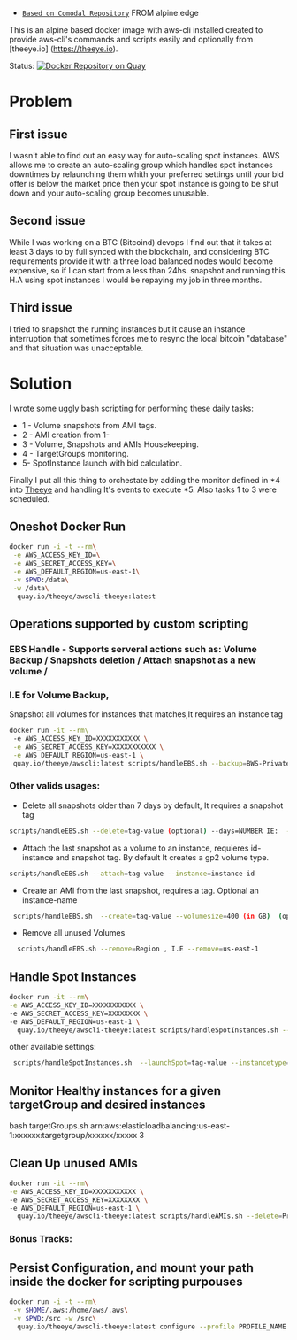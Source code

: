* [`Based on Comodal Repository`](https://github.com/comodal/alpine-aws-cli/blob/master/Dockerfile) FROM alpine:edge 

This is an alpine based docker image with aws-cli installed created to provide aws-cli's commands and scripts easily and optionally from [theeye.io] (https://theeye.io).

Status: [![Docker Repository on Quay](https://quay.io/repository/theeye/awscli-theeye/status "Docker Repository on Quay")](https://quay.io/repository/theeye/awscli-theeye) 

# Problem

## First issue
I wasn't able to find out an easy way for auto-scaling spot instances.
AWS allows me to create an auto-scaling group which handles spot instances downtimes by relaunching them whith your preferred settings until your bid offer is below the market price then your spot instance is going to be shut down and your auto-scaling group becomes unusable.

## Second issue

While I was working on a BTC (Bitcoind) devops I find out that it takes at least 3 days to by full synced with the blockchain, and considering BTC requirements provide it with a three load balanced nodes would become expensive, so if I can start from a less than 24hs. snapshot and running this H.A using spot instances I would be repaying my job in three months.

## Third issue
I tried to snapshot the running instances but it cause an instance interruption that sometimes forces me to resync the local bitcoin "database" and that situation was unacceptable.

# Solution

I wrote some uggly bash scripting for performing these daily tasks:

* 1 - Volume snapshots from AMI tags.
* 2 - AMI creation from 1-
* 3 - Volume, Snapshots and AMIs Housekeeping.
* 4 - TargetGroups monitoring.
* 5-  SpotInstance launch with bid calculation.
 
Finally I put all this thing to orchestate by adding the monitor defined in *4 into [Theeye](https://theeye.io) and handling It's events to execute *5. Also tasks 1 to 3 were scheduled.



## Oneshot Docker Run

```sh
docker run -i -t --rm\
 -e AWS_ACCESS_KEY_ID=\
 -e AWS_SECRET_ACCESS_KEY=\
 -e AWS_DEFAULT_REGION=us-east-1\
 -v $PWD:/data\
 -w /data\
  quay.io/theeye/awscli-theeye:latest
```

## Operations supported by custom scripting
### EBS Handle - Supports serveral actions such as: Volume Backup / Snapshots deletion / Attach snapshot as a new volume / 

### I.E for Volume Backup, 
Snapshot all volumes for instances that matches,It requires an instance tag


```sh
docker run -it --rm\ 
 -e AWS_ACCESS_KEY_ID=XXXXXXXXXXX \
 -e AWS_SECRET_ACCESS_KEY=XXXXXXXXXXX \
 -e AWS_DEFAULT_REGION=us-east-1 \  
 quay.io/theeye/awscli:latest scripts/handleEBS.sh --backup=BWS-Private*
```

### Other valids usages:
     
* Delete all snapshots older than 7 days by default, It requires a snapshot tag
    
```sh 
scripts/handleEBS.sh --delete=tag-value (optional) --days=NUMBER IE:  --delete=prod* --days=3 
``` 
    
* Attach the last snapshot as a volume to an instance, requieres id-instance and snapshot tag. By default It creates a gp2 volume type.
    
```sh 
scripts/handleEBS.sh --attach=tag-value --instance=instance-id
``` 
    
* Create an AMI from the last snapshot, requires a tag. Optional an instance-name

```sh
 scripts/handleEBS.sh  --create=tag-value --volumesize=400 (in GB)  (optional) --instance=aNewAMIName 
``` 
    
 * Remove all unused Volumes

```sh 
  scripts/handleEBS.sh --remove=Region , I.E --remove=us-east-1 
```

## Handle Spot Instances
```sh
docker run -it --rm\
-e AWS_ACCESS_KEY_ID=XXXXXXXXXXX \
-e AWS_SECRET_ACCESS_KEY=XXXXXXXX \
-e AWS_DEFAULT_REGION=us-east-1 \
  quay.io/theeye/awscli-theeye:latest scripts/handleSpotInstances.sh --launchSpot=YourTag* --instancetype=c3.large --zone=us-east-1e --keypair=YourKey --overbid=0.001
```

other available settings:

```sh
 scripts/handleSpotInstances.sh  --launchSpot=tag-value --instancetype=m1.small --zone=us-east-1e  (optional) --keypair=UseYourKey --targetgroup=arn:aws:elasticloadbalancing:us-west-2:123456789012:targetgroup/my-targets/73e2d6bc24d8a067 --overbid=0.003 --userdata='yourBase64EncodedScript'
```

## Monitor Healthy instances for a given targetGroup and desired instances
bash targetGroups.sh arn:aws:elasticloadbalancing:us-east-1:xxxxxx:targetgroup/xxxxxx/xxxxx 3

## Clean Up unused AMIs
```sh
docker run -it --rm\
-e AWS_ACCESS_KEY_ID=XXXXXXXXXXX \
-e AWS_SECRET_ACCESS_KEY=XXXXXXXX \
-e AWS_DEFAULT_REGION=us-east-1 \
  quay.io/theeye/awscli-theeye:latest scripts/handleAMIs.sh --delete=Prod* --days=3
```

### Bonus Tracks:

## Persist Configuration, and mount your path inside the docker for scripting purpouses 

```sh
docker run -i -t --rm\
 -v $HOME/.aws:/home/aws/.aws\
 -v $PWD:/src -w /src\
  quay.io/theeye/awscli-theeye:latest configure --profile PROFILE_NAME
```
